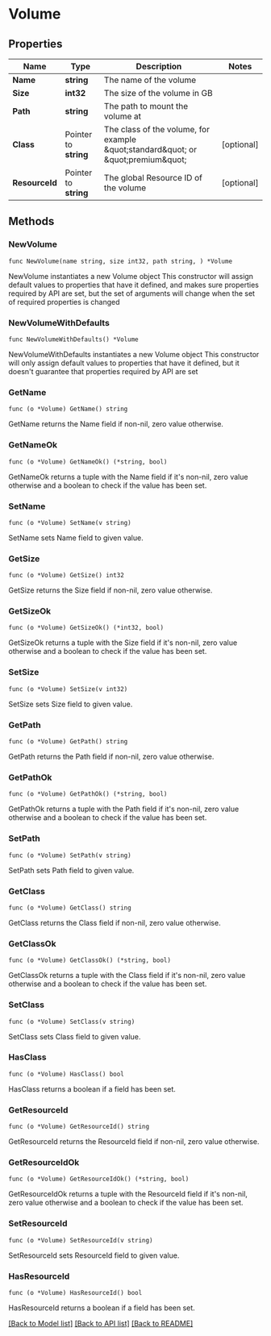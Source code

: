 # Volume

## Properties

Name | Type | Description | Notes
------------ | ------------- | ------------- | -------------
**Name** | **string** | The name of the volume | 
**Size** | **int32** | The size of the volume in GB | 
**Path** | **string** | The path to mount the volume at | 
**Class** | Pointer to **string** | The class of the volume, for example \&quot;standard\&quot; or \&quot;premium\&quot; | [optional] 
**ResourceId** | Pointer to **string** | The global Resource ID of the volume | [optional] 

## Methods

### NewVolume

`func NewVolume(name string, size int32, path string, ) *Volume`

NewVolume instantiates a new Volume object
This constructor will assign default values to properties that have it defined,
and makes sure properties required by API are set, but the set of arguments
will change when the set of required properties is changed

### NewVolumeWithDefaults

`func NewVolumeWithDefaults() *Volume`

NewVolumeWithDefaults instantiates a new Volume object
This constructor will only assign default values to properties that have it defined,
but it doesn't guarantee that properties required by API are set

### GetName

`func (o *Volume) GetName() string`

GetName returns the Name field if non-nil, zero value otherwise.

### GetNameOk

`func (o *Volume) GetNameOk() (*string, bool)`

GetNameOk returns a tuple with the Name field if it's non-nil, zero value otherwise
and a boolean to check if the value has been set.

### SetName

`func (o *Volume) SetName(v string)`

SetName sets Name field to given value.


### GetSize

`func (o *Volume) GetSize() int32`

GetSize returns the Size field if non-nil, zero value otherwise.

### GetSizeOk

`func (o *Volume) GetSizeOk() (*int32, bool)`

GetSizeOk returns a tuple with the Size field if it's non-nil, zero value otherwise
and a boolean to check if the value has been set.

### SetSize

`func (o *Volume) SetSize(v int32)`

SetSize sets Size field to given value.


### GetPath

`func (o *Volume) GetPath() string`

GetPath returns the Path field if non-nil, zero value otherwise.

### GetPathOk

`func (o *Volume) GetPathOk() (*string, bool)`

GetPathOk returns a tuple with the Path field if it's non-nil, zero value otherwise
and a boolean to check if the value has been set.

### SetPath

`func (o *Volume) SetPath(v string)`

SetPath sets Path field to given value.


### GetClass

`func (o *Volume) GetClass() string`

GetClass returns the Class field if non-nil, zero value otherwise.

### GetClassOk

`func (o *Volume) GetClassOk() (*string, bool)`

GetClassOk returns a tuple with the Class field if it's non-nil, zero value otherwise
and a boolean to check if the value has been set.

### SetClass

`func (o *Volume) SetClass(v string)`

SetClass sets Class field to given value.

### HasClass

`func (o *Volume) HasClass() bool`

HasClass returns a boolean if a field has been set.

### GetResourceId

`func (o *Volume) GetResourceId() string`

GetResourceId returns the ResourceId field if non-nil, zero value otherwise.

### GetResourceIdOk

`func (o *Volume) GetResourceIdOk() (*string, bool)`

GetResourceIdOk returns a tuple with the ResourceId field if it's non-nil, zero value otherwise
and a boolean to check if the value has been set.

### SetResourceId

`func (o *Volume) SetResourceId(v string)`

SetResourceId sets ResourceId field to given value.

### HasResourceId

`func (o *Volume) HasResourceId() bool`

HasResourceId returns a boolean if a field has been set.


[[Back to Model list]](../README.md#documentation-for-models) [[Back to API list]](../README.md#documentation-for-api-endpoints) [[Back to README]](../README.md)


